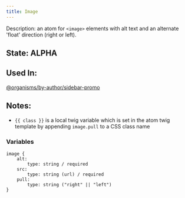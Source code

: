 ```yaml
---
title: Image
---
```

Description: an atom for `<image>` elements with alt text and an alternate 'float' direction (right or left).

## State: ALPHA

## Used In:
[@organisms/by-author/sidebar-promo](/?p=organisms-sidebar-promo)

## Notes:
- `{{ class }}` is a local twig variable which is set in the atom twig template by appending `image.pull` to a CSS class name

### Variables
~~~
image {
    alt:
        type: string / required
    src:
        type: string (url) / required
    pull:
        type: string ("right" || "left")
}
~~~
